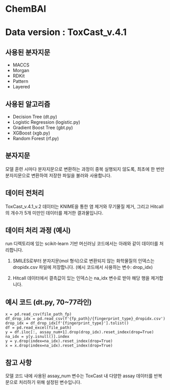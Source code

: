 # ChemBAI
Data version : ToxCast_v.4.1
==========================


사용된 분자지문
-------------
- MACCS
- Morgan
- RDKit
- Pattern
- Layered


사용된 알고리즘
-------------
- Decision Tree (dt.py)
- Logistic Regression (logistic.py)
- Gradient Boost Tree (gbt.py)
- XGBoost (xgb.py)
- Random Forest (rf.py)


분자지문
----------------
모델 훈련 시마다 분자지문으로 변환하는 과정이 중복 실행되지 않도록, 최초에 한 번만 분자지문으로 변환하여 저장한 파일을 불러와 사용합니다.

데이터 전처리
-------------
ToxCast_v.4.1_v.2 데이터는 KNIME을 통한 염 제거와 무기물질 제거, 그리고 Hitcall의 개수가 5개 미만인 데이터를 제거한 결과물입니다.

데이터 처리 과정 (예시)
------------------------
run 디렉토리에 있는 scikit-learn 기반 머신러닝 코드에서는 아래와 같이 데이터를 처리합니다.

  1. SMILES로부터 분자지문(mol 형식)으로 변환되지 않는 화학물질의 인덱스는 dropidx.csv 파일에 저장합니다.
     (예시 코드에서 사용하는 변수: drop_idx)
     
  2. Hitcall 데이터에서 결측값이 있는 인덱스는 na_idx 변수로 받아 해당 행을 제거합니다.

예시 코드 (dt.py, 70~77라인)
----------------------------
    x = pd.read_csv(file_path_fp)
    df_drop_idx = pd.read_csv(f'{fp_path}/{fingerprint_type}_dropidx.csv')
    drop_idx = df_drop_idx[f'{fingerprint_type}'].tolist()
    df = pd.read_excel(file_path)
    y = df.iloc[:, assay_num+1].drop(drop_idx).reset_index(drop=True)
    na_idx = y[y.isnull()].index
    y = y.drop(index=na_idx).reset_index(drop=True)
    x = x.drop(index=na_idx).reset_index(drop=True)

참고 사항
----------
모델 코드 내에 사용된 assay_num 변수는 ToxCast 내 다양한 assay 데이터를 반복문으로 처리하기 위해 설정된 변수입니다.